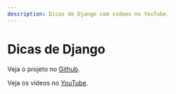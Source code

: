 ```yaml
---
description: Dicas de Django com videos no YouTube.
---
```


# Dicas de Django

Veja o projeto no [Github](https://github.com/rg3915/dicas-de-django).

Veja os videos no [YouTube](https://www.youtube.com/regis-do-python).